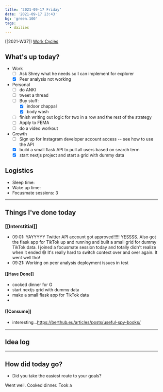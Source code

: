 ```yaml
---
title: '2021-09-17 Friday'
date: '2021-09-17 23:43'
bg: 'green.100' 
tags:
  - dailies
---
```


[[2021-W37]]
[Work Cycles](https://docs.google.com/spreadsheets/d/1Y21rQYN1tJjbbD3bHEnkJoAxf9IYKYNTbGF8i4R8sy8/edit#gid=1027402261)
## What's up today?
- Work
	- [ ] Ask Shrey what he needs so I can implement for explorer
	- [x] Peer analysis not working
- Personal
	- [ ] do ANKI
	- [ ] tweet a thread
	- [ ] Buy stuff:
		- [x] indoor chappal
		- [x] body wash
	- [ ] finish writing out logic for two in a row and the rest of the strategy
	- [ ] Apply to FEMA
	- [ ] do a video workout
- Growth
	- [ ] Sign up for Instagram developer account access -- see how to use the API
	- [x] build a small flask API to pull all users based on search term
	- [x] start nextjs project and start a grid with dummy data

## Logistics
- Sleep time:
- Wake up time:
- Focusmate sessions: 3

___________________________
## Things I've done today

### [[Interstitial]]
- 09:01: YAYYYYY Twitter API account got approved!!!!! YESSSS. Also got the flask app for TikTok up and running and built a small grid for dummy TikTok data. I joined a focusmate session today and totally didn't realize when it ended 😅 It's really hard to switch context over and over again. It went well tho!
- 09:21: Working on peer analysis deployment issues in test 
#### [[Have Done]]
- cooked dinner for G
- start nextjs grid with dummy data
- make a small flask app for TikTok data
- 
#### [[Consume]]
- interesting...https://berthub.eu/articles/posts/useful-spy-books/

___________________________

## Idea log

___________________________
## How did today go?
- Did you take the easiest route to your goals?


Went well. Cooked dinner. Took a 
